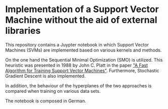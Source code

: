 # Implementation of a Support Vector Machine without the aid of external libraries
This repository contains a Juypter notebook in which Support Vector Machines (SVMs) are implemented based on various kernels and methods. 

On the one hand the Sequential Minimal Optimization (SMO) is utilized. This heuristic was presented in 1988 by John C. Platt in the paper ["A Fast Algorithm for Training Support Vector Machines"](https://www.microsoft.com/en-us/research/publication/sequential-minimal-optimization-a-fast-algorithm-for-training-support-vector-machines/). Furthermore, Stochastic Gradient Descent is also implemented. 

In addition, the behaviour of the hyperplanes of the two approaches is compared when training on various data sets.

The notebook is composed in German.